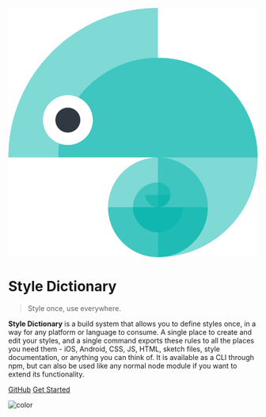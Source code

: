 ![logo](_assets/logo.png)

# Style Dictionary

> Style once, use everywhere.

**Style Dictionary** is a build system that allows you to define styles once, in a way for any platform or language to consume. A single place to create and edit your styles, and a single command exports these rules to all the places you need them - iOS, Android, CSS, JS, HTML, sketch files, style documentation, or anything you can think of. It is available as a CLI through npm, but can also be used like any normal node module if you want to extend its functionality.

[GitHub](https://github.com/amzn/style-dictionary)
[Get Started](README.md)

![color](#D9F8F5)
